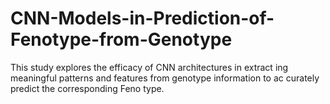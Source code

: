 # CNN-Models-in-Prediction-of-Fenotype-from-Genotype
This study explores the efficacy of CNN architectures in extract ing meaningful patterns and features from genotype information to ac curately predict the corresponding Feno type. 
